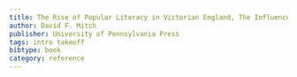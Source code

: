 ```yaml
---
title: The Rise of Popular Literacy in Victorian England, The Influence of Private Choice and Public Policy
author: David F. Mitch
publisher: University of Pennsylvania Press
tags: intro takeoff
bibtype: book
category: reference
---
```


